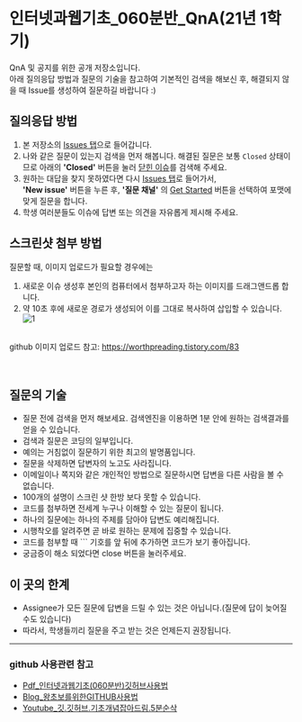 # 인터넷과웹기초_060분반_QnA(21년 1학기)
QnA 및 공지를 위한 공개 저장소입니다. <br>
아래 질의응답 방법과 질문의 기술을 참고하여 기본적인 검색을 해보신 후, 해결되지 않을 때 Issue를 생성하여 질문하길 바랍니다 :)

## 질의응답 방법

1. 본 저장소의 [Issues 탭](https://github.com/haileykang/Introduction-to-Internet-and-Web_060_2101/issues)으로 들어갑니다.
2. 나와 같은 질문이 있는지 검색을 먼저 해봅니다. 해결된 질문은 보통 `Closed` 상태이므로 아래의 **'Closed'** 버튼을 눌러 [닫힌 이슈](https://github.com/haileykang/Introduction-to-Internet-and-Web_060_2101/issues?q=is%3Aissue+is%3Aclosed)를 검색해 주세요.
3. 원하는 대답을 찾지 못하였다면 다시 [Issues 탭](https://github.com/haileykang/Introduction-to-Internet-and-Web_060_2101/issues)로 들어가서,<br>
   **'New issue'** 버튼을 누른 후, **'질문 채널'** 의 [Get Started](https://github.com/haileykang/Introduction-to-Internet-and-Web_060_2101/issues/new/choose) 버튼을 선택하여 포맷에 맞게 질문을 합니다.
4. 학생 여러분들도 이슈에 답변 또는 의견을 자유롭게 제시해 주세요.

## 스크린샷 첨부 방법
질문할 때, 이미지 업로드가 필요할 경우에는
1. 새로운 이슈 생성후 본인의 컴퓨터에서 첨부하고자 하는 이미지를 드래그앤드롭 합니다.
2. 약 10초 후에 새로운 경로가 생성되어 이를 그대로 복사하여 삽입할 수 있습니다.
![1](https://user-images.githubusercontent.com/59238310/112935319-7c1a8c00-915e-11eb-9f17-718216c29f29.gif)

<br>github 이미지 업로드 참고: https://worthpreading.tistory.com/83

<br>

## 질문의 기술	
- 질문 전에 검색을 먼저 해보세요. 검색엔진을 이용하면 1분 안에 원하는 검색결과를 얻을 수 있습니다. 
- 검색과 질문은 코딩의 일부입니다. 
- 예의는 거침없이 질문하기 위한 최고의 발명품입니다.	
- 질문을 삭제하면 답변자의 노고도 사라집니다.	
- 이메일이나 쪽지와 같은 개인적인 방법으로 질문하시면 답변을 다른 사람을 볼 수 없습니다.	
- 100개의 설명이 스크린 샷 한방 보다 못할 수 있습니다.	
- 코드를 첨부하면 전세계 누구나 이해할 수 있는 질문이 됩니다.	
- 하나의 질문에는 하나의 주제를 담아야 답변도 예리해집니다.	
- 시행착오를 알려주면 곧 바로 원하는 문제에 집중할 수 있습니다.
- 코드를 첨부할 때 \`\`\` 기호를 앞 뒤에 추가하면 코드가 보기 좋아집니다.
- 궁금증이 해소 되었다면 close 버튼을 눌러주세요.

## 이 곳의 한계
- Assignee가 모든 질문에 답변을 드릴 수 있는 것은 아닙니다.(질문에 답이 늦어질 수도 있습니다)  
- 따라서, 학생들끼리 질문을 주고 받는 것은 언제든지 권장됩니다.

---
### github 사용관련 참고
- [Pdf_인터넷과웹기초(060분반)깃허브사용법](https://drive.google.com/file/d/1ZuTZxTtoJlRJ3kWLQazVPrYzzDeOawqX/view?usp=sharing)
- [Blog_왕초보를위한GITHUB사용법](https://tagilog.tistory.com/377)
- [Youtube_깃.깃허브.기초개념잡아드림.5분순삭](https://www.youtube.com/watch?v=YFNQwo7iTNc&ab_channel=%EB%85%B8%EB%A7%88%EB%93%9C%EC%BD%94%EB%8D%94NomadCoders)
